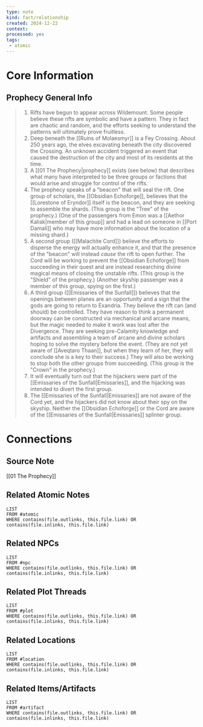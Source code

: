 ```yaml
---
type: note
kind: fact/relationship
created: 2024-12-22
context: 
processed: yes
tags:
 - atomic
---
```

# Core Information
## Prophecy General Info
> 
> 1. Rifts have begun to appear across Wildemount. Some people believe these rifts are symbolic and have a pattern. They in fact are chaotic and random, and the efforts seeking to understand the patterns will ultimately prove fruitless.
> 2. Deep beneath the [[Ruins of Molaesmyr]] is a Fey Crossing. About 250 years ago, the elves excavating beneath the city discovered the Crossing. An unknown accident triggered an event that caused the destruction of the city and most of its residents at the time.
> 3. A [[01 The Prophecy|prophecy]] exists (see below) that describes what many have interpreted to be three groups or factions that would arise and struggle for control of the rifts.
> 4. The prophecy speaks of a "beacon" that will seal the rift. One group of scholars, the [[Obsidian Echoforge]],  believes that the [[Lorestone of Eryndor]] itself is the beacon, and they are seeking to assemble the shards. (This group is the "Tree" of the prophecy.) (One of the passengers from Emon was a [[Aethor Kalisk|member of this group]] and had a lead on someone in [[Port Damali]] who may have more information about the location of a missing shard.)
> 5. A second group ([[Malachite Cord]]) believe the efforts to disperse the energy will actually enhance it, and that the presence of the "beacon" will instead *cause* the rift to open further. The Cord will be working to prevent the [[Obsidian Echoforge]] from succeeding in their quest and are instead researching divine magical means of closing the unstable rifts. (This group is the "Shield" of the prophecy.) (Another skyship passenger was a member of this group, spying on the first.)
> 6. A third group ([[Emissaries of the Sunfall]]) believes that the openings between planes are an opportunity and a sign that the gods are going to return to Exandria. They believe the rift can (and should) be controlled. They have reason to think a permanent doorway can be constructed via mechanical and arcane means, but the magic needed to make it work was lost after the Divergence. They are seeking pre-Calamity knowledge and artifacts and assembling a team of arcane and divine scholars hoping to solve the mystery before the event. (They are not yet aware of [[Aveqtaro Thaan]], but when they learn of her, they will conclude she is a key to their success.) They will also be working to stop both the other groups from succeeding. (This group is the "Crown" in the prophecy.)
> 7. It will eventually turn out that the hijackers were part of the [[Emissaries of the Sunfall|Emissaries]], and the hijacking was intended to divert the first group.
> 8. The [[Emissaries of the Sunfall|Emissaries]] are not aware of the Cord yet, and the hijackers did not know about their spy on the skyship. Neither the [[Obsidian Echoforge]] or the Cord are aware of the [[Emissaries of the Sunfall|Emissaries]] splinter group.

# Connections
## Source Note
[[01 The Prophecy]]

## Related Atomic Notes
```dataview
LIST
FROM #atomic
WHERE contains(file.outlinks, this.file.link) OR contains(file.inlinks, this.file.link)
```

## Related NPCs
```dataview
LIST
FROM #npc 
WHERE contains(file.outlinks, this.file.link) OR contains(file.inlinks, this.file.link)
```

## Related Plot Threads
```dataview
LIST
FROM #plot  
WHERE contains(file.outlinks, this.file.link) OR contains(file.inlinks, this.file.link)
```

## Related Locations
```dataview
LIST
FROM #location 
WHERE contains(file.outlinks, this.file.link) OR contains(file.inlinks, this.file.link)
```

## Related Items/Artifacts
```dataview
LIST
FROM #artifact 
WHERE contains(file.outlinks, this.file.link) OR contains(file.inlinks, this.file.link)
```
